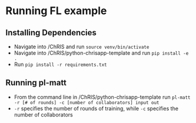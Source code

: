 # Running FL example

## Installing Dependencies

- Navigate into /ChRIS and run `source venv/bin/activate`
- Navigate into /ChRIS/python-chrisapp-template and run `pip install -e .`
- Run `pip install -r requirements.txt`

## Running pl-matt

- From the command line in /ChRIS/python-chrisapp-template run `pl-matt -r [# of rounds] -c [number of collaborators] input out`
- `-r` specifies the number of rounds of training, while `-c` specifies the number of collaborators

